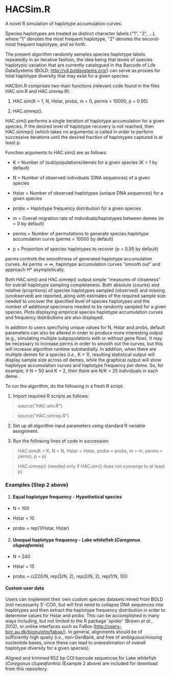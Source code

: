 # HACSim.R

A novel R simulation of haplotype accumulation curves. 

Species haplotypes are treated as distinct character labels ("1", "2", ...), where "1" denotes the most frequent haplotype, "2" denotes the second-most frequent haplotype, and so forth.

The present algorithm randomly samples species haplotype labels repeatedly in an iterative fashion, the idea being that levels of species haplotypic variation that are currently catalogued in the Barcode of Life DataSystems (BOLD; http://v4.boldsystems.org/) can serve as proxies for total haplotype diversity that may exist for a given species.

HACSim.R comprises two main functions (relevant code found in the files HAC.sim.R and HAC.simrep.R): 

1. HAC.sim(K = 1, N, Hstar, probs, m = 0, perms = 10000, p = 0.95)

2. HAC.simrep().


HAC.sim() performs a single iteration of haplotype accumulation for a given species. If the desired level of haplotype recovery is not reached, then HAC.simrep() (which takes no arguments) is called in order to perform successive iterations until the desired fraction of haplotypes captured is at least p.

Function arguments to HAC.sim() are as follows:

* K = Number of (sub)populations/demes for a given species (K = 1 by default)

* N = Number of observed individuals (DNA sequences) of a given species 

* Hstar = Number of observed haplotypes (unique DNA sequences) for a given species

* probs = Haplotype frequency distribution for a given species

* m = Overall migration rate of individuals/haplotypes between demes (m = 0 by default)

* perms = Number of permutations to generate species haplotype accumulation curve (perms = 10000 by default)

* p = Proportion of species haplotypes to recover (p = 0.95 by default)

perms controls the smoothness of generated haplotype accumulation curves. As perms &rarr; &infin;, haplotype accumulation curves "smooth out" and approach H* asymptotically.

Both HAC.sim() and HAC.simrep() output simple "measures of closeness" for overall haplotype sampling completeness. Both absolute (counts) and relative (proprtions) of species haplotypes sampled (observed) and missing (unobserved) are reported, along with estimates of the required sample size needed to uncover the specified level of species haplotypes and the number of additional specimens needed to be randomly sampled for a given species. Plots displaying empirical species haplotype accumulation curves and frequency distributions are also displayed. 

In addition to users specifying unique values for N, Hstar and probs, default parameters can also be altered in order to produce more interesting output (e.g., simulating multiple subpopulations with or without gene flow). It may be necessary to increase perms in order to smooth out the curves, but this will increase algorithm runtime substantially. In addition, when there are multiple demes for a species (*i.e.*, K > 1), resulting statistical output will display sample size across *all* demes, while the graphical output will show haplotype accumulation curves and haplotype frequency *per* deme. So, for example, if N = 50 and K = 2, then there are N/K = 25 individuals in each deme.

To run the algorithm, do the following in a fresh R script:

1. Import required R scripts as follows:

> source("HAC.sim.R")

> source("HAC.simrep.R")

2. Set up all algorithm input parameters using standard R variable assignment. 

3. Run the following lines of code in succession:

> HAC.sim(K = K, N = N, Hstar = Hstar, probs = probs, m = m, perms = perms, p = p)

> HAC.simrep() (needed only if HAC.sim() does not converge to at least p)


### Examples (Step 2 above) ###

1. #### Equal haplotype frequency - Hypothetical species ####

* N = 100

* Hstar = 10

* probs = rep(1/Hstar, Hstar)

2. #### Unequal haplotype frequency - Lake whitefish (*Coregonus clupeaformis*) ####

* N = 240
 
* Hstar = 15
 
* probs = c(220/N, rep(3/N, 2), rep(2/N, 2), rep(1/N, 10))

#### Custom user data ####

Users can implement their own custom species datasets mined from BOLD (not necessarily 5'-COI), but will first need to collapse DNA sequences into haplotypes and then extract the haplotype frequency distribution in order to determine values for Hstar and probs. This can be accomplished in many ways including, but not limited to the R package 'spider' (Brown *et al.*, 2012), or online interfaces such as FaBox (http://users-birc.au.dk/biopv/php/fabox/). In general, alignments should be of sufficiently high quaity (*i.e.*, non-GenBank, and free of ambiguous/missing nucleotide bases, since these can lead to overestimation of overall haplotype diversity for a given species).  

Aligned and trimmed 652 bp COI barcode sequences for Lake whitefish (*Coregonus clupeaformis*) (Example 2 above) are included for download from this repository. 
